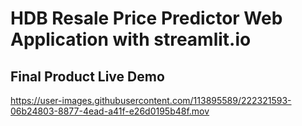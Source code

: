 # HDB Resale Price Predictor Web Application with streamlit.io

## Final Product Live Demo 
https://user-images.githubusercontent.com/113895589/222321593-06b24803-8877-4ead-a41f-e26d0195b48f.mov
